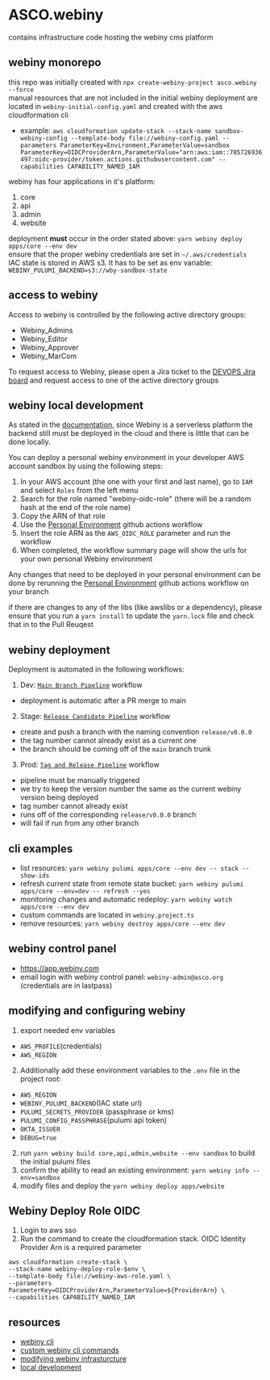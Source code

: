 # ASCO.webiny

contains infrastructure code hosting the webiny cms platform  

## webiny monorepo

this repo was initially created with `npx create-webiny-project asco.webiny --force`  
manual resources that are not included in the initial webiny deployment are located in `webiny-initial-config.yaml` and created with the aws cloudformation cli
  * example: `aws cloudformation update-stack --stack-name sandbox-webiny-config --template-body file://webiny-config.yaml --parameters ParameterKey=Environment,ParameterValue=sandbox ParameterKey=OIDCProviderArn,ParameterValue="arn:aws:iam::785726936497:oidc-provider/token.actions.githubusercontent.com" --capabilities CAPABILITY_NAMED_IAM`

webiny has four applications in it's platform:
1. core
2. api
3. admin
4. website

deployment **must** occur in the order stated above: `yarn webiny deploy apps/core --env dev`   
ensure that the proper webiny credentials are set in `~/.aws/credentials`  
IAC state is stored in AWS s3. It has to be set as env variable: `WEBINY_PULUMI_BACKEND=s3://wby-sandbox-state`  

## access to webiny

Access to webiny is controlled by the following active directory groups:

* Webiny_Admins
* Webiny_Editor
* Webiny_Approver
* Webiny_MarCom

To request access to Webiny, please open a Jira ticket to the [DEVOPS Jira board](https://asco1.atlassian.net/jira/software/projects/DEVOPS/boards/298/backlog) and request access to one of the active directory groups

## webiny local development

As stated in the [documentation](https://www.webiny.com/docs/core-development-concepts/development/local-development), since Webiny is a serverless platform the backend still must be deployed in the cloud and there is little that can be done locally.

You can deploy a personal webiny environment in your developer AWS account sandbox by using the following steps:

1. In your AWS account (the one with your first and last name), go to `IAM` and select `Roles` from the left menu
2. Search for the role named "webiny-oidc-role" (there will be a random hash at the end of the role name)
3. Copy the ARN of that role
4. Use the [Personal Environment](https://github.com/ascogit/ASCO.webiny/actions/workflows/personal.yml) github actions workflow
5. Insert the role ARN as the `AWS_OIDC_ROLE` parameter and run the workflow
6. When completed, the workflow summary page will show the urls for your own personal Webiny environment

Any changes that need to be deployed in your personal environment can be done by rerunning the [Personal Environment](https://github.com/ascogit/ASCO.webiny/actions/workflows/personal.yml) github actions workflow on your branch

if there are changes to any of the libs (like awslibs or a dependency), please ensure that you run a `yarn install` to update the `yarn.lock` file and check that in to the Pull Reuqest

## webiny deployment

Deployment is automated in the following workflows:
1. Dev: [`Main Branch Pipeline`](https://github.com/ascogit/ASCO.webiny/actions/workflows/main.yml) workflow 
  * deployment is automatic after a PR merge to main
2. Stage: [`Release Candidate Pipeline`](https://github.com/ascogit/ASCO.webiny/actions/workflows/release_candidate.yml) workflow 
  * create and push a branch with the naming convention `release/v0.0.0` 
  * the tag number cannot already exist as a current one
  * the branch should be coming off of the `main` branch trunk
3. Prod: [`Tag and Release Pipeline`](https://github.com/ascogit/ASCO.webiny/actions/workflows/tag_and_release.yml) workflow 
  * pipeline must be manually triggered
  * we try to keep the version number the same as the current webiny version being deployed
  * tag number cannot already exist
  * runs off of the corresponding `release/v0.0.0` branch
  * will fail if run from any other branch

## cli examples

* list resources: `yarn webiny pulumi apps/core --env dev -- stack --show-ids`
* refresh current state from remote state bucket: `yarn webiny pulumi apps/core --env=dev -- refresh --yes`
* monitoring changes and automatic redeploy: `yarn webiny watch apps/core --env dev`
* custom commands are located in `webiny.project.ts`
* remove resources: `yarn webiny destroy apps/core --env dev`

## webiny control panel

* https://app.webiny.com
* email login with webiny control panel: `webiny-admin@asco.org` (credentials are in lastpass)

## modifying and configuring webiny

1. export needed env variables
  * `AWS_PROFILE`(credentials)
  * `AWS_REGION`
2. Additionally add these environment variables to the `.env` file in the project root:
  * `AWS_REGION`
  * `WEBINY_PULUMI_BACKEND`(IAC state url)
  * `PULUMI_SECRETS_PROVIDER` (passphrase or kms)
  * `PULUMI_CONFIG_PASSPHRASE`(pulumi api token)
  * `OKTA_ISSUER`
  * `DEBUG=true`
2. run `yarn webiny build core,api,admin,website --env sandbox` to build the initial pulumi files
3. confirm the ability to read an existing environment: `yarn webiny info --env=sandbox`
3. modify files and deploy the `yarn webiny deploy apps/website`

## Webiny Deploy Role OIDC

1. Login to aws sso
2. Run the command to create the cloudformation stack. OIDC Identity Provider Arn is a required parameter
```
aws cloudformation create-stack \
--stack-name webiny-deploy-role-$env \
--template-body file://webiny-aws-role.yaml \
--parameters ParameterKey=OIDCProviderArn,ParameterValue=${ProviderArn} \
--capabilities CAPABILITY_NAMED_IAM
```

## resources

* [webiny cli](https://www.webiny.com/docs/core-development-concepts/basics/webiny-cli)
* [custom webiny cli commands](https://www.webiny.com/docs/core-development-concepts/extending-and-customizing/adding-custom-cli-commands)
* [modifying webiny infrasturcture](https://www.webiny.com/docs/infrastructure/basics/modify-cloud-infrastructure)
* [local development](https://www.webiny.com/docs/core-development-concepts/development/local-development)
